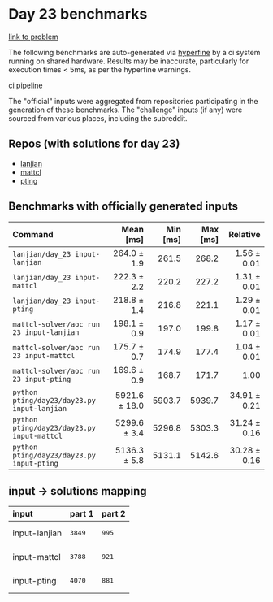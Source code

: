 # Day 23 benchmarks

[link to problem](http://adventofcode.com/2022/day/23)

The following benchmarks are auto-generated via [hyperfine](https://github.com/sharkdp/hyperfine) by a ci system running on shared hardware. Results may be inaccurate, particularly for execution times < 5ms, as per the hyperfine warnings.

[ci pipeline](http://ci.papercode.net:8080/teams/aoc2022/pipelines/aoc-compare-2022)

The "official" inputs were aggregated from repositories participating in the generation of these benchmarks. The "challenge" inputs (if any) were sourced from various places, including the subreddit.

## Repos (with solutions for day 23)


- [lanjian](https://github.com/LanJian/aoc-2022)
- [mattcl](https://github.com/mattcl/aoc2022)
- [pting](https://github.com/pting/aoc2022)

## Benchmarks with officially generated inputs
| Command | Mean [ms] | Min [ms] | Max [ms] | Relative |
|:---|---:|---:|---:|---:|
| `lanjian/day_23 input-lanjian` | 264.0 ± 1.9 | 261.5 | 268.2 | 1.56 ± 0.01 |
| `lanjian/day_23 input-mattcl` | 222.3 ± 2.2 | 220.2 | 227.2 | 1.31 ± 0.01 |
| `lanjian/day_23 input-pting` | 218.8 ± 1.4 | 216.8 | 221.1 | 1.29 ± 0.01 |
| `mattcl-solver/aoc run 23 input-lanjian` | 198.1 ± 0.9 | 197.0 | 199.8 | 1.17 ± 0.01 |
| `mattcl-solver/aoc run 23 input-mattcl` | 175.7 ± 0.7 | 174.9 | 177.4 | 1.04 ± 0.01 |
| `mattcl-solver/aoc run 23 input-pting` | 169.6 ± 0.9 | 168.7 | 171.7 | 1.00 |
| `python pting/day23/day23.py input-lanjian` | 5921.6 ± 18.0 | 5903.7 | 5939.7 | 34.91 ± 0.21 |
| `python pting/day23/day23.py input-mattcl` | 5299.6 ± 3.4 | 5296.8 | 5303.3 | 31.24 ± 0.16 |
| `python pting/day23/day23.py input-pting` | 5136.3 ± 5.8 | 5131.1 | 5142.6 | 30.28 ± 0.16 |

## input -> solutions mapping
|input|part 1|part 2|
|:---|:---|:---|
|input-lanjian|<pre>3849</pre>|<pre>995</pre>|
|input-mattcl|<pre>3788</pre>|<pre>921</pre>|
|input-pting|<pre>4070</pre>|<pre>881</pre>|
